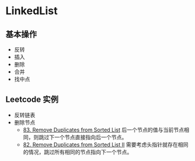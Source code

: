 # LinkedList

## 基本操作
* 反转
* 插入
* 删除
* 合并
* 找中点

## Leetcode 实例
* 反转链表
* 删除节点
  * [83. Remove Duplicates from Sorted List](https://leetcode.com/problems/remove-duplicates-from-sorted-list/) 后一个节点的值与当前节点相同，则跳过下一个节点直接指向后一个节点。
  * [82. Remove Duplicates from Sorted List II](https://leetcode.com/problems/remove-duplicates-from-sorted-list-ii/) 需要考虑头指针就存在相同的情况，跳过所有相同的节点指向下一个节点。